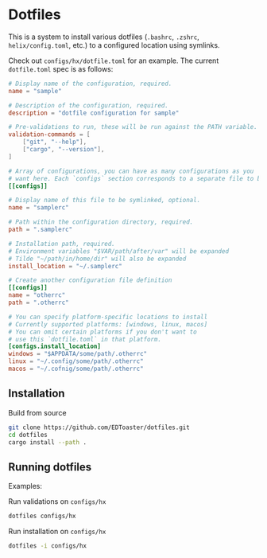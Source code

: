 # Dotfiles

This is a system to install various dotfiles (`.bashrc`, `.zshrc`, `helix/config.toml`, etc.)
to a configured location using symlinks.

Check out `configs/hx/dotfile.toml` for an example. 
The current `dotfile.toml` spec is as follows:

```toml
# Display name of the configuration, required.
name = "sample"

# Description of the configuration, required.
description = "dotfile configuration for sample"

# Pre-validations to run, these will be run against the PATH variable.
validation-commands = [
    ["git", "--help"],
    ["cargo", "--version"],
]

# Array of configurations, you can have as many configurations as you
# want here. Each `configs` section corresponds to a separate file to be symlinked.
[[configs]]

# Display name of this file to be symlinked, optional.
name = "samplerc"

# Path within the configuration directory, required.
path = ".samplerc"

# Installation path, required.
# Environment variables "$VAR/path/after/var" will be expanded
# Tilde "~/path/in/home/dir" will also be expanded
install_location = "~/.samplerc"

# Create another configuration file definition
[[configs]]
name = "otherrc"
path = ".otherrc"

# You can specify platform-specific locations to install
# Currently supported platforms: [windows, linux, macos]
# You can omit certain platforms if you don't want to
# use this `dotfile.toml` in that platform.
[configs.install_location]
windows = "$APPDATA/some/path/.otherrc"
linux = "~/.config/some/path/.otherrc"
macos = "~/.cofnig/some/path/.otherrc"
```

## Installation

Build from source
```bash
git clone https://github.com/EDToaster/dotfiles.git
cd dotfiles
cargo install --path .
```

## Running dotfiles

Examples: 

Run validations on `configs/hx`
```bash
dotfiles configs/hx
```

Run installation on `configs/hx`
```bash
dotfiles -i configs/hx
```
